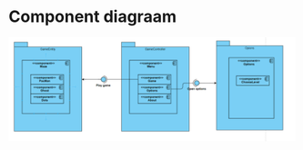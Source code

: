 # Component diagraam

![Component diagram](https://github.com/BoryaD/PacMan/blob/master/Images/Diagrams/Component.png)
